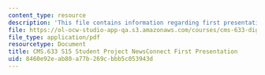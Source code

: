 ```yaml
---
content_type: resource
description: 'This file contains information regarding first presentation. '
file: https://ol-ocw-studio-app-qa.s3.amazonaws.com/courses/cms-633-digital-humanities-spring-2015/8460e92eab80a77b269cbbb5c053943d_MITCMS_633S15_FirstPres.pdf
file_type: application/pdf
resourcetype: Document
title: CMS.633 S15 Student Project NewsConnect First Presentation
uid: 8460e92e-ab80-a77b-269c-bbb5c053943d
---
```

